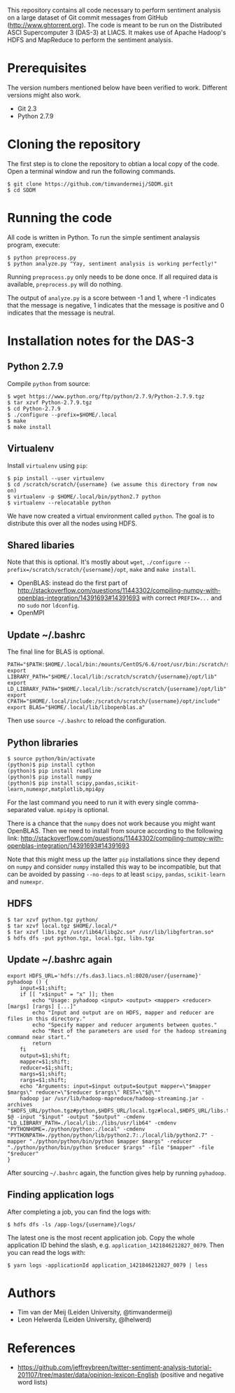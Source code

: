 This repository contains all code necessary to perform sentiment analysis on a large dataset of Git commit messages
from GitHub (http://www.ghtorrent.org). The code is meant to be run on the Distributed ASCI Supercomputer 3 (DAS-3) at LIACS. It makes use of
Apache Hadoop's HDFS and MapReduce to perform the sentiment analysis. 

Prerequisites
=============

The version numbers mentioned below have been verified to work. Different versions might also work.

* Git 2.3
* Python 2.7.9

Cloning the repository
======================

The first step is to clone the repository to obtian a local copy of the code. Open a terminal window and run the following commands.

    $ git clone https://github.com/timvandermeij/SDDM.git
    $ cd SDDM

Running the code
================

All code is written in Python. To run the simple sentiment analaysis program, execute:

    $ python preprocess.py
    $ python analyze.py "Yay, sentiment analysis is working perfectly!"

Running `preprocess.py` only needs to be done once. If all required data is available, `preprocess.py` will do nothing.

The output of `analyze.py` is a score between -1 and 1, where -1 indicates that the message is negative, 1 indicates that the
message is positive and 0 indicates that the message is neutral.

Installation notes for the DAS-3
================================

Python 2.7.9
------------

Compile `python` from source:

    $ wget https://www.python.org/ftp/python/2.7.9/Python-2.7.9.tgz
    $ tar xzvf Python-2.7.9.tgz
    $ cd Python-2.7.9
    $ ./configure --prefix=$HOME/.local
    $ make
    $ make install

Virtualenv
----------

Install `virtualenv` using `pip`:

    $ pip install --user virtualenv
    $ cd /scratch/scratch/{username} (we assume this directory from now on)
    $ virtualenv -p $HOME/.local/bin/python2.7 python
    $ virtualenv --relocatable python

We have now created a virtual environment called `python`. The goal is to distribute this over all the nodes using HDFS.

Shared libaries
---------------

Note that this is optional. It's mostly about `wget`, `./configure --prefix=/scratch/scratch/{username}/opt`, `make` and `make install`.

* OpenBLAS: instead do the first part of http://stackoverflow.com/questions/11443302/compiling-numpy-with-openblas-integration/14391693#14391693
  with correct `PREFIX=...` and no `sudo` nor `ldconfig`.
* OpenMPI

Update ~/.bashrc
----------------

The final line for BLAS is optional.

    PATH="$PATH:$HOME/.local/bin:/mounts/CentOS/6.6/root/usr/bin:/scratch/scratch/{username}/python/bin:/scratch/scratch/{username}/opt/bin"
    export LIBRARY_PATH="$HOME/.local/lib:/scratch/scratch/{username}/opt/lib"
    export LD_LIBRARY_PATH="$HOME/.local/lib:/scratch/scratch/{username}/opt/lib"
    export CPATH="$HOME/.local/include:/scratch/scratch/{username}/opt/include"
    export BLAS="$HOME/.local/lib/libopenblas.a"

Then use `source ~/.bashrc` to reload the configuration.

Python libraries
----------------

    $ source python/bin/activate
    (python)$ pip install cython
    (python)$ pip install readline
    (python)$ pip install numpy
    (python)$ pip install scipy,pandas,scikit-learn,numexpr,matplotlib,mpi4py

For the last command you need to run it with every single comma-separated value. `mpi4py` is optional.

There is a chance that the `numpy` does not work because you might want OpenBLAS. Then we need to install from source according to the following link:
http://stackoverflow.com/questions/11443302/compiling-numpy-with-openblas-integration/14391693#14391693

Note that this might mess up the latter `pip` installations since they depend on `numpy` and consider `numpy` installed this way to be incompatible, but that
can be avoided by passing `--no-deps` to at least `scipy`, `pandas`, `scikit-learn` and `numexpr`.

HDFS
----

    $ tar xzvf python.tgz python/
    $ tar xzvf local.tgz $HOME/.local/*
    $ tar xzvf libs.tgz /usr/lib64/libg2c.so* /usr/lib/libgfortran.so*
    $ hdfs dfs -put python.tgz, local.tgz, libs.tgz

Update ~/.bashrc again
----------------------

    export HDFS_URL='hdfs://fs.das3.liacs.nl:8020/user/{username}'
    pyhadoop () {
        input=$1;shift;
        if [[ "x$input" = "x" ]]; then
            echo "Usage: pyhadoop <input> <output> <mapper> <reducer> [margs] [rargs] [...]"
            echo "Input and output are on HDFS, mapper and reducer are files in this directory."
            echo "Specify mapper and reducer arguments between quotes."
            echo "Rest of the parameters are used for the hadoop streaming command near start."
            return
        fi
        output=$1;shift;
        mapper=$1;shift;
        reducer=$1;shift;
        margs=$1;shift;
        rargs=$1;shift;
        echo "Arguments: input=$input output=$output mapper=\"$mapper $margs\" reducer=\"$reducer $rargs\" REST=\"$@\""
        hadoop jar /usr/lib/hadoop-mapreduce/hadoop-streaming.jar -archives "$HDFS_URL/python.tgz#python,$HDFS_URL/local.tgz#local,$HDFS_URL/libs.tgz#libs" $@ -input "$input" -output "$output" -cmdenv "LD_LIBRARY_PATH=./local/lib:./libs/usr/lib64" -cmdenv "PYTHONHOME=./python/python:./local" -cmdenv "PYTHONPATH=./python/python/lib/python2.7:./local/lib/python2.7" -mapper "./python/python/bin/python $mapper $margs" -reducer "./python/python/bin/python $reducer $rargs" -file "$mapper" -file "$reducer"
    }

After sourcing `~/.bashrc` again, the function gives help by running `pyhadoop`.

Finding application logs
------------------------
After completing a job, you can find the logs with:

    $ hdfs dfs -ls /app-logs/{username}/logs/

The latest one is the most recent application job. Copy the whole application ID behind the slash, e.g. `application_1421846212827_0079`. Then you can read the logs with:
    
    $ yarn logs -applicationId application_1421846212827_0079 | less

Authors
=======

* Tim van der Meij (Leiden University, @timvandermeij)
* Leon Helwerda (Leiden University, @lhelwerd)

References
==========

* https://github.com/jeffreybreen/twitter-sentiment-analysis-tutorial-201107/tree/master/data/opinion-lexicon-English (positive and negative word lists)
